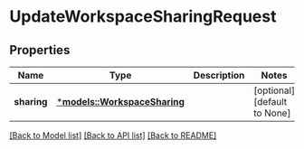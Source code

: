 # UpdateWorkspaceSharingRequest

## Properties
Name | Type | Description | Notes
------------ | ------------- | ------------- | -------------
**sharing** | [***models::WorkspaceSharing**](WorkspaceSharing.md) |  | [optional] [default to None]

[[Back to Model list]](../README.md#documentation-for-models) [[Back to API list]](../README.md#documentation-for-api-endpoints) [[Back to README]](../README.md)



